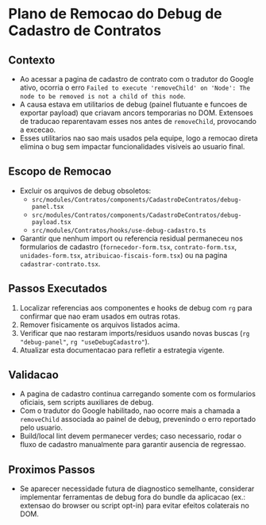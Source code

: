 ﻿# Plano de Remocao do Debug de Cadastro de Contratos

## Contexto
- Ao acessar a pagina de cadastro de contrato com o tradutor do Google ativo, ocorria o erro `Failed to execute 'removeChild' on 'Node': The node to be removed is not a child of this node`.
- A causa estava em utilitarios de debug (painel flutuante e funcoes de exportar payload) que criavam ancors temporarias no DOM. Extensoes de traducao reparentavam esses nos antes de `removeChild`, provocando a excecao.
- Esses utilitarios nao sao mais usados pela equipe, logo a remocao direta elimina o bug sem impactar funcionalidades visiveis ao usuario final.

## Escopo de Remocao
- Excluir os arquivos de debug obsoletos:
  - `src/modules/Contratos/components/CadastroDeContratos/debug-panel.tsx`
  - `src/modules/Contratos/components/CadastroDeContratos/debug-payload.tsx`
  - `src/modules/Contratos/hooks/use-debug-cadastro.ts`
- Garantir que nenhum import ou referencia residual permaneceu nos formularios de cadastro (`fornecedor-form.tsx`, `contrato-form.tsx`, `unidades-form.tsx`, `atribuicao-fiscais-form.tsx`) ou na pagina `cadastrar-contrato.tsx`.

## Passos Executados
1. Localizar referencias aos componentes e hooks de debug com `rg` para confirmar que nao eram usados em outras rotas.
2. Remover fisicamente os arquivos listados acima.
3. Verificar que nao restaram imports/residuos usando novas buscas (`rg "debug-panel"`, `rg "useDebugCadastro"`).
4. Atualizar esta documentacao para refletir a estrategia vigente.

## Validacao
- A pagina de cadastro continua carregando somente com os formularios oficiais, sem scripts auxiliares de debug.
- Com o tradutor do Google habilitado, nao ocorre mais a chamada a `removeChild` associada ao painel de debug, prevenindo o erro reportado pelo usuario.
- Build/local lint devem permanecer verdes; caso necessario, rodar o fluxo de cadastro manualmente para garantir ausencia de regressao.

## Proximos Passos
- Se aparecer necessidade futura de diagnostico semelhante, considerar implementar ferramentas de debug fora do bundle da aplicacao (ex.: extensao do browser ou script opt-in) para evitar efeitos colaterais no DOM.
